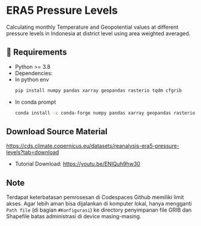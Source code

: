 # ERA5 Pressure Levels
Calculating monthly Temperature and Geopotential values at different pressure levels in Indonesia at district level using area weighted averaged.

## 🔧 Requirements
- Python >= 3.8
- Dependencies:
- In python env
  ```bash
  pip install numpy pandas xarray geopandas rasterio tqdm cfgrib

- In conda prompt
  ```bash
  conda install -c conda-forge numpy pandas xarray geopandas rasterio tqdm cfgrib

## Download Source Material
https://cds.climate.copernicus.eu/datasets/reanalysis-era5-pressure-levels?tab=download

- Tutorial Download: 
https://youtu.be/ENlQuh9hw30

## Note
Terdapat keterbatasan pemrosesan di Codespaces Github memiliki limit akses. Agar lebih aman bisa dijalankan di komputer lokal, hanya mengganti `Path file` (di bagian `#Konfigurasi`) ke directory penyimpanan file GRIB dan Shapefile batas administrasi di device masing-masing.
